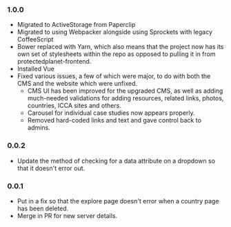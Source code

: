 ### 1.0.0 

* Migrated to ActiveStorage from Paperclip
* Migrated to using Webpacker alongside using Sprockets with legacy CoffeeScript
* Bower replaced with Yarn, which also means that the project now has its own set of stylesheets within the repo as opposed to pulling it in from protectedplanet-frontend.
* Installed Vue
* Fixed various issues, a few of which were major, to do with both the CMS and the website which were unfixed.
    - CMS UI has been improved for the upgraded CMS, as well as adding much-needed validations for adding resources, related links, photos, countries, ICCA sites and others.
    - Carousel for individual case studies now appears properly.
    - Removed hard-coded links and text and gave control back to admins.

### 0.0.2

* Update the method of checking for a data attribute on a dropdown so that it doesn't error out.

### 0.0.1

* Put in a fix so that the explore page doesn't error when a country page has been deleted.
* Merge in PR for new server details.